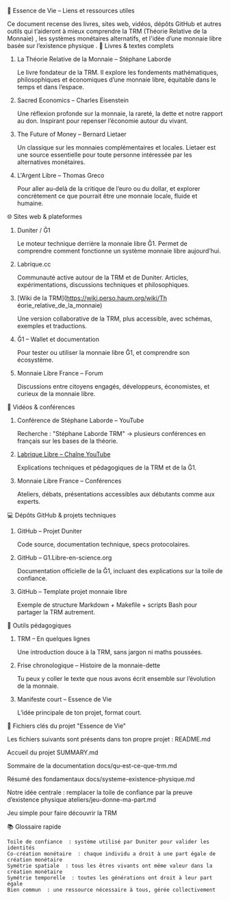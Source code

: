 <!-- Fichier : public/annexes/liens-ressources.md -->
<!-- Publié sous GNU GPL v3 -->

🔗 Essence de Vie  – Liens et ressources utiles 

Ce document recense des livres, sites web, vidéos, dépôts GitHub  et autres outils qui t’aideront à mieux comprendre la TRM (Théorie Relative de la Monnaie) , les systèmes monétaires alternatifs, et l'idée d’une monnaie libre basée sur l’existence physique . 
📘 Livres & textes complets 
1. La Théorie Relative de la Monnaie – Stéphane Laborde  

    Le livre fondateur de la TRM. Il explore les fondements mathématiques, philosophiques et économiques d’une monnaie libre, équitable dans le temps et dans l’espace. 
     

2. Sacred Economics – Charles Eisenstein  

    Une réflexion profonde sur la monnaie, la rareté, la dette et notre rapport au don. Inspirant pour repenser l’économie autour du vivant. 
     

3. The Future of Money – Bernard Lietaer  

    Un classique sur les monnaies complémentaires et locales. Lietaer est une source essentielle pour toute personne intéressée par les alternatives monétaires. 
     

4. L'Argent Libre – Thomas Greco  

    Pour aller au-delà de la critique de l’euro ou du dollar, et explorer concrètement ce que pourrait être une monnaie locale, fluide et humaine. 
     

🌐 Sites web & plateformes 
1. Duniter / Ğ1  

    Le moteur technique derrière la monnaie libre Ğ1. Permet de comprendre comment fonctionne un système monnaie libre aujourd’hui. 
     

2. Labrique.cc  

    Communauté active autour de la TRM et de Duniter. Articles, expérimentations, discussions techniques et philosophiques. 
     

3. [Wiki de la TRM](https://wiki.perso.haum.org/wiki/Th  éorie_relative_de_la_monnaie) 

    Une version collaborative de la TRM, plus accessible, avec schémas, exemples et traductions. 
     

4. Ğ1 – Wallet et documentation  

    Pour tester ou utiliser la monnaie libre Ğ1, et comprendre son écosystème. 
     

5. Monnaie Libre France – Forum  

    Discussions entre citoyens engagés, développeurs, économistes, et curieux de la monnaie libre. 
     

🎥 Vidéos & conférences 
1. Conférence de Stéphane Laborde – YouTube  

    Recherche : "Stéphane Laborde TRM" → plusieurs conférences en français sur les bases de la théorie. 
     

2. [Labrique Libre – Chaîne YouTube](https://www.youtube.com/@ECONOLIBRE) 

    Explications techniques et pédagogiques de la TRM et de la Ğ1. 
     

3. Monnaie Libre France – Conférences  

    Ateliers, débats, présentations accessibles aux débutants comme aux experts. 
     

💻 Dépôts GitHub & projets techniques 
1. GitHub – Projet Duniter  

    Code source, documentation technique, specs protocolaires. 
     

2. GitHub – G1.Libre-en-science.org  

    Documentation officielle de la Ğ1, incluant des explications sur la toile de confiance. 
     

3. GitHub – Template projet monnaie libre  

    Exemple de structure Markdown + Makefile + scripts Bash pour partager la TRM autrement. 
     

🧩 Outils pédagogiques 
1. TRM – En quelques lignes  

    Une introduction douce à la TRM, sans jargon ni maths poussées. 
     

2. Frise chronologique – Histoire de la monnaie-dette  

    Tu peux y coller le texte que nous avons écrit ensemble sur l’évolution de la monnaie. 
     

3. Manifeste court – Essence de Vie  

    L’idée principale de ton projet, format court. 
     

📁 Fichiers clés du projet "Essence de Vie"  

Les fichiers suivants sont présents dans ton propre projet : 
README.md
	
Accueil du projet
SUMMARY.md
	
Sommaire de la documentation
docs/qu-est-ce-que-trm.md
	
Résumé des fondamentaux
docs/systeme-existence-physique.md
	
Notre idée centrale : remplacer la toile de confiance par la preuve d’existence physique
ateliers/jeu-donne-ma-part.md
	
Jeu simple pour faire découvrir la TRM
 
 
📚 Glossaire rapide 

    Toile de confiance  : système utilisé par Duniter pour valider les identités
    Co-création monétaire  : chaque individu a droit à une part égale de création monétaire
    Symétrie spatiale  : tous les êtres vivants ont même valeur dans la création monétaire
    Symétrie temporelle  : toutes les générations ont droit à leur part égale
    Bien commun  : une ressource nécessaire à tous, gérée collectivement
     
